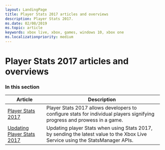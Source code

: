 ```yaml
---
layout: LandingPage
title: Player Stats 2017 articles and overviews
description: Player Stats 2017.
ms.date: 02/08/2019
ms.topic: article
keywords: xbox live, xbox, games, windows 10, xbox one
ms.localizationpriority: medium
---
```


# Player Stats 2017 articles and overviews


### In this section

| Article | Description |
|---------|-------------|
| [Player Stats 2017](stats2017.md) | Player Stats 2017 allows developers to configure stats for individual players signifying progress and prowess in a game. |
| [Updating Player Stats 2017](player-stats-updating.md) | Updating player Stats when using Stats 2017, by sending the latest value to the Xbox Live Service using the StatsManager APIs. |
